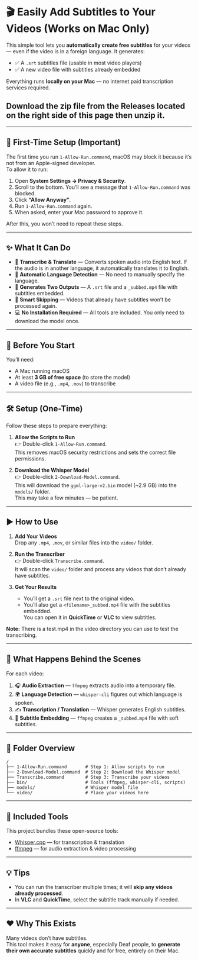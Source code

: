 # 🎬 Easily Add Subtitles to Your Videos (Works on Mac Only)

This simple tool lets you **automatically create free subtitles** for your videos — even if the video is in a foreign language. It generates:

- ✅ A `.srt` subtitles file (usable in most video players)  
- ✅ A new video file with subtitles already embedded

Everything runs **locally on your Mac** — no internet paid transcription services required.  

## Download the zip file from the **Releases** located on the right side of this page then unzip it. ##

---

## 🚨 First-Time Setup (Important)

The first time you run `1-Allow-Run.command`, macOS may block it because it’s not from an Apple-signed developer.  
To allow it to run:

1. Open **System Settings → Privacy & Security**.  
2. Scroll to the bottom. You’ll see a message that `1-Allow-Run.command` was blocked.  
3. Click **“Allow Anyway”**.  
4. Run `1-Allow-Run.command` again.  
5. When asked, enter your Mac password to approve it.

After this, you won’t need to repeat these steps.

---

## ✨ What It Can Do

- 📝 **Transcribe & Translate** — Converts spoken audio into English text. If the audio is in another language, it automatically translates it to English.  
- 🧠 **Automatic Language Detection** — No need to manually specify the language.  
- 💬 **Generates Two Outputs** — A `.srt` file and a `_subbed.mp4` file with subtitles embedded.  
- 🧼 **Smart Skipping** — Videos that already have subtitles won’t be processed again.  
- 💻 **No Installation Required** — All tools are included. You only need to download the model once.

---

## 🧠 Before You Start

You’ll need:

- A Mac running macOS  
- At least **3 GB of free space** (to store the model)  
- A video file (e.g., `.mp4`, `.mov`) to transcribe

---

## 🛠️ Setup (One-Time)

Follow these steps to prepare everything:

1. **Allow the Scripts to Run**  
   👉 Double-click `1-Allow-Run.command`.  
   This removes macOS security restrictions and sets the correct file permissions.

2. **Download the Whisper Model**  
   👉 Double-click `2-Download-Model.command`.  
   This will download the `ggml-large-v2.bin` model (~2.9 GB) into the `models/` folder.  
   This may take a few minutes — be patient.

---

## ▶️ How to Use

1. **Add Your Videos**  
   Drop any `.mp4`, `.mov`, or similar files into the `video/` folder.

2. **Run the Transcriber**  
   👉 Double-click `Transcribe.command`.  
   It will scan the `video/` folder and process any videos that don’t already have subtitles.

3. **Get Your Results**  
   - You’ll get a `.srt` file next to the original video.  
   - You’ll also get a `<filename>_subbed.mp4` file with the subtitles embedded.  
   You can open it in **QuickTime** or **VLC** to view subtitles.

**Note:** There is a test.mp4 in the video directory you can use to test the transcribing.

---

## 🧠 What Happens Behind the Scenes

For each video:

1. 🎧 **Audio Extraction** — `ffmpeg` extracts audio into a temporary file.  
2. 🌍 **Language Detection** — `whisper-cli` figures out which language is spoken.  
3. ✍️ **Transcription / Translation** — Whisper generates English subtitles.  
4. 💬 **Subtitle Embedding** — `ffmpeg` creates a `_subbed.mp4` file with soft subtitles.

---

## 📁 Folder Overview
```
/
├── 1-Allow-Run.command       # Step 1: Allow scripts to run
├── 2-Download-Model.command  # Step 2: Download the Whisper model
├── Transcribe.command        # Step 3: Transcribe your videos
├── bin/                      # Tools (ffmpeg, whisper-cli, scripts)
├── models/                   # Whisper model file
└── video/                    # Place your videos here
```
---

## 🧩 Included Tools

This project bundles these open-source tools:

- [Whisper.cpp](https://github.com/ggerganov/whisper.cpp) — for transcription & translation  
- [ffmpeg](https://ffmpeg.org/) — for audio extraction & video processing

---

## 💡 Tips

- You can run the transcriber multiple times; it will **skip any videos already processed**.  
- In **VLC** and **QuickTime**, select the subtitle track manually if needed.

---

## ❤️ Why This Exists

Many videos don’t have subtitles.  
This tool makes it easy for **anyone**, especially Deaf people, to **generate their own accurate subtitles** quickly and for free, entirely on their Mac.
